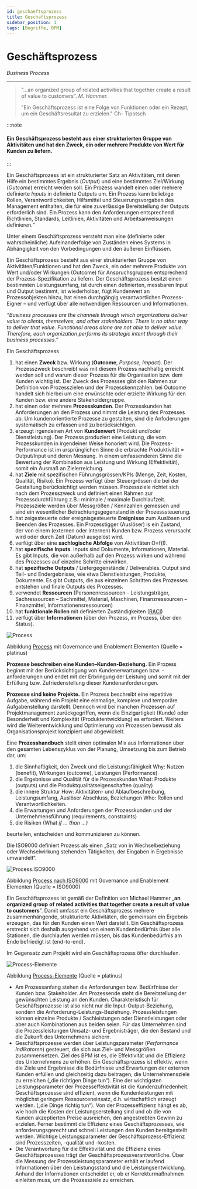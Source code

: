 ```yaml
---
id: geschaeftsprozess
title: Geschäftsprozess
sidebar_position: 1
tags: [Begriffe, BPM]
---
```


# Geschäftsprozess

*Business Process*

------

> "...an organized group of related activities that together create a result of value to customers”. *M. Hammer.*
>
> "Ein Geschäftsprozess ist eine Folge von Funktionen oder ein Rezept, um ein Geschäftsresultat zu erzielen." Ch- Tipotsch



:::note

<h4>Ein Geschäftsprozess besteht aus einer strukturierten Gruppe von Aktivitäten und hat den Zweck, ein oder mehrere Produkte von Wert für Kunden zu liefern.</h4>

:::

Ein Geschäftsprozess ist ein strukturierter Satz an Aktivitäten, mit deren Hilfe ein bestimmtes Ergebnis (*Output*) und eine bestimmtes Ziel/Wirkung (*Outcome*) erreicht werden soll. Ein Prozess wandelt einen oder mehrere definierte *Inputs* in definierte Outputs um. Ein Prozess kann beliebige Rollen, Verantwortlichkeiten, Hilfsmittel und Steuerungsvorgaben des Management enthalten, die für eine zuverlässige Bereitstellung der Outputs erforderlich sind. Ein Prozess kann den Anforderungen entsprechend Richtlinien, Standards, Leitlinien, Aktivitäten und Arbeitsanweisungen definieren.“

Unter einem Geschäftsprozess versteht man eine (definierte oder wahrscheinliche) Aufeinanderfolge von Zuständen eines Systems in Abhängigkeit von den Vorbedingungen und den äußeren Einflüssen.

Ein Geschäftsprozess besteht aus einer strukturierten Gruppe von Aktivitäten/Funktionen und hat den Zweck, ein oder mehrere Produkte von Wert und/oder Wirkungen (Outcome) für Anspruchsgruppen entsprechend der Prozess-Spezifikation zu liefern. Der Geschäftsprozess besitzt einen bestimmten Leistungsumfang, ist durch einen definierten, messbaren Input und Output bestimmt, ist wiederholbar, fügt Kundenwert an Prozessobjekten hinzu, hat einen durchgängig verantwortlichen Prozess-Eigner – und verfügt über alle notwendigen Ressourcen und Informationen.

*“Business processes are the channels through which organizations deliver value to clients, themselves, and other stakeholders. There is no other way to deliver that value. Functional areas alone are not able to deliver value. Therefore, each organization performs its strategic intent through their business processes.”*



Ein Geschäftsprozess 

1. hat einen **Zweck** bzw. Wirkung (**Outcome**, *Purpose, Impact*). Der Prozesszweck beschreibt was mit diesem Prozess nachhaltig erreicht werden soll und warum dieser Prozess für die Organisation bzw. dem Kunden wichtig ist. Der Zweck des Prozesses gibt den Rahmen zur Definition von Prozesszielen und der Prozesskennzahlen. bei Outcome handelt sich hierbei um eine erwünschte oder erzielte Wirkung für den Kunden bzw. eine andere Stakeholdergruppe. 
2. hat einen oder mehrere **Prozesskunden**. Der Prozesskunden hat Anforderungen an den Prozess und nimmt die Leistung des Prozesses ab. Um kundenorientierte Prozesse zu gestalten, sind die Anfoderungen systematisch zu erfassen und zu berücksichtigen. 
3. erzeugt irgendeinen Art von **Kundenwert** (Produkt und/oder Dienstleistung). Der Prozess produziert eine Leistung, die vom Prozesskunden in irgendeiner Weise honoriert wird. Die Prozess-Performance ist im ursprünglichen Sinne die erbrachte Produktivität = Output/Input und deren Messung. In einem umfassenderen Sinne die Bewertung der Kombination aus Leistung und Wirkung (Effektivität), somit ein Ausmaß an Zielerreichung.
4. hat **Ziele** mit spezifischen Führungsgrössen/KPIs (Menge, Zeit, Kosten, Qualität, Risiko). Ein Prozess verfügt über Steuergrössen die bei der Gestaltung berücksichtigt werden müssen. Prozessziele richtet sich nach dem Prozesszweck und definiert einen Rahmen zur Prozessdurchführung z.B.: minimale / maximale Durchlaufzeit. Prozessziele werden über Messgrößen / Kennzahlen gemessen und sind ein wesentlicher Betrachtungsgegenstand in der Prozesssteuerung. 
5. hat zeigesteuerte oder ereignisgesteuerte **Ereignisse** zum Auslösen und Beenden des Prozesses. Ein Prozesstigger (Auslöser) is ein Zustand, der von einem (externen oder internen) Kunden bzw.
   Prozess verursacht wird oder durch Zeit (Datum) ausgelöst wird.
6. verfügt über eine **sachlogische Abfolge** von Aktivitäten O=f(I). 
7. hat **spezifische Inputs**. Inputs sind Dokumente, Informationen, Material. Es gibt Inputs, die von
   außerhalb auf den Prozess wirken und während des Prozesses auf einzelne Schritte
   einwirken.
8. hat **spezifische Outputs** / Liefergegenstände / Deliverables. Output sind Teil- und Endergebnisse, wie etwa Dienstleistungen, Produkte, Dokumente. Es gibt Outputs, die aus einzelnen Schritten des Prozesses entstehen und finale Outputs des Prozesses.
9. verwendet **Ressourcen** (Personenressourcen - Leistungsträger, Sachressourcen – Sachmittel, Material, Maschinen, Finanzressourcen – Finanzmittel, Informationensressourcen)
10. hat **funktionale Rollen** mit definierten Zuständigkeiten ([RACI](https://de.wikipedia.org/wiki/RACI/)) 
11. verfügt über **Informationen** (über den Prozess, im Prozess, über den Status). 

![Process](/img/process.png)

Abbildung [Process](/img/process.png) mit Governance und Enablement Elementen (Quelle = platinus)



**Prozesse beschreiben eine Kunden–Kunden-Beziehung.** Ein Prozess beginnt mit der Berücksichtigung von Kundenerwartungen bzw. -anforderungen und endet mit der Erbringung der Leistung und somit mit der Erfüllung bzw. Zufriedenstellung dieser Kundenanforderungen. 

**Prozesse sind keine Projekte.** Ein Prozess beschreibt eine repetitive Aufgabe, während ein Projekt eine einmalige, komplexe und temporäre Aufgabenstellung darstellt. Dennoch wird bei manchen Prozessen
auf Projektmanagement zurückgegriffen, wenn die Einzigartigkeit (Kunde) oder Besonderheit
und Komplexität (Produktentwicklung) es erfordert. Weiters wird die Weiterentwicklung und
Optimierung von Prozessen bewusst als Organisationsprojekt konzipiert und abgewickelt.



Eine **Prozesshandbuch** stellt einen optimalen Mix aus Informationen über den gesamten Lebenszyklus von der Planung, Umsetzung bis zum Betrieb dar, um:

1. die Sinnhaftigkeit, den Zweck und die Leistungsfähigkeit 
    Why: Nutzen (benefit), Wirkungen (outcome), Leistungen (Performance)
2. die Ergebnisse und Qualität für die Prozesskunden
    What: Produkte (outputs) und die Produktqualitätseigenschaften (quality)
3. die innere Struktur 
    How: Aktivitäten- und Ablaufbeschreibung, Leistungsumfang, Auslöser Abschluss, Beziehungen
   Who: Rollen und Verantwortlichkeiten.
4. die Erwartungen und Anforderungen der Prozesskunden und der Unternehmensführung
    (requirements, constraints)
5. die Risiken (What *if* *…* *than* *…)* 

beurteilen, entscheiden und kommunizieren zu können. 



Die ISO9000 definiert Prozess als einen „Satz von in Wechselbeziehung oder Wechselwirkung stehenden Tätigkeiten, der Eingaben in Ergebnisse umwandelt“. 

![Process.ISO9000](/img/process3.png)

Abbildung [Process nach ISO9000](/img/process3.png) mit Governance und Enablement Elementen (Quelle = ISO9000)

Ein Geschäftsprozess ist gemäß der Definition von Michael Hammer „**an** **organized** **group** **of** **related activities that together create a result of value to customers**”. Damit umfasst ein Geschäftsprozess mehrere zusammenhängende, strukturierte Aktivitäten, die gemeinsam ein Ergebnis erzeugen, das für den Kunden einen Wert darstellt. Ein Geschäftsprozess erstreckt sich deshalb ausgehend von einem Kundenbedürfnis über alle Stationen, die durchlaufen werden müssen, bis das Kundenbedürfnis am Ende befriedigt ist (end-to-end). 

Im Gegensatz zum Projekt wird ein Geschäftsprozess öfter durchlaufen. 

![Process-Elemente](/img/process2.png)

Abbildung [Process-Elemente](/img/process2.png) (Quelle = platinus)

- Am Prozessanfang stehen die Anforderungen bzw. Bedürfnisse der Kunden bzw. Stakeholder. Am Prozessende steht die Bereitstellung der gewünschten Leistung an den Kunden. Charakteristisch für Geschäftsprozesse ist also nicht nur die Input-Output-Beziehung, sondern die Anforderung-Leistungs-Beziehung. Prozessleistungen können einzelne Produkte / Sachleistungen oder Dienstleistungen oder aber auch Kombinationen aus beiden seien. Für das Unternehmen sind die Prozessleistungen Umsatz- und Ergebnisträger, die den Bestand und die Zukunft des Unternehmens sichern. 
- Geschäftsprozesse werden über Leistungsparameter (*Performance Indikatoren*) gesteuert, die sich aus Ziel- und Messgrößen zusammensetzen. Ziel des BPM ist es, die Effektivität und die Effizienz des Unternehmens zu erhöhen. Ein Geschäftsprozess ist effektiv, wenn die Ziele und Ergebnisse die Bedürfnisse und Erwartungen der externen Kunden erfüllen und gleichzeitig dazu beitragen, die Unternehmensziele zu erreichen („die richtigen Dinge tun“). Eine der wichtigsten Leistungsparameter der Prozesseffektivität ist die Kundenzufriedenheit. Geschäftsprozesse sind effizient, wenn die Kundenleistungen mit möglichst geringem Ressourceneinsatz, d.h. wirtschaftlich erzeugt werden. („die Dinge richtig tun“). Von der Prozesseffizienz hängt es ab, wie hoch die Kosten der Leistungserstellung sind und ob die von Kunden akzeptierten Preise ausreichen, den angestrebten Gewinn zu erzielen. Ferner bestimmt die Effizienz eines Geschäftsprozesses, wie anforderungsgerecht und schnell Leistungen den Kunden bereitgestellt werden. Wichtige Leistungsparameter der Geschäftsprozess-Effizienz sind Prozesszeiten, -qualität und -kosten.
- Die Verantwortung für die Effektivität und die Effizienz eines Geschäftsprozesses trägt der Geschäftsprozessverantwortliche. Über die Messung der Prozessleistungsparameter erhält er laufend Informationen über den Leistungsstand und die Leistungsentwicklung. Anhand der Informationen entscheidet er, ob er Korrekturmaßnahmen einleiten muss, um die Prozessziele zu erreichen. 